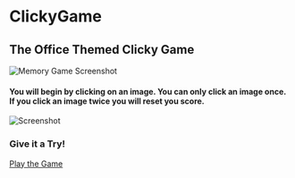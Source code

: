 # ClickyGame
## The Office Themed Clicky Game
![Memory Game Screenshot](/images/clickss2.png)
#### You will begin by clicking on an image. You can only click an image once. If you click an image twice you will reset you score.
![Screenshot](/images/clickss1.png)

### Give it a Try!
[Play the Game](https://ctripp529.github.io/ClickyGame/)
